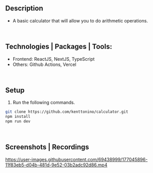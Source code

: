 ## Description
- A basic calculator that will allow you to do arithmetic operations.

<br />

## Technologies | Packages | Tools:
- Frontend: ReactJS, NextJS, TypeScript
- Others: Github Actions, Vercel

<br />

## Setup
1. Run the following commands.
```bash
git clone https://github.com/kenttonino/calculator.git
npm install
npm run dev
```

<br />

## Screenshots | Recordings
https://user-images.githubusercontent.com/69438999/177045896-11f83eb5-d04b-481d-9e52-03b2adc92d86.mp4

